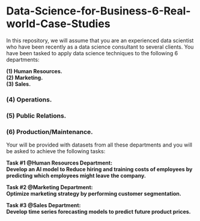 # Data-Science-for-Business-6-Real-world-Case-Studies

In this repository, we will assume that you are an experienced data scientist who have been recently as a data science consultant to several clients. You have been tasked to apply data science techniques to the following 6 departments:

**(1) Human Resources.**<br />
**(2) Marketing.**<br />
**(3) Sales.**<br />
### **(4) Operations.**
### **(5) Public Relations.**
### **(6) Production/Maintenance.**

Your will be provided with datasets from all these departments and you will be asked to achieve the following tasks:


**Task #1 @Human Resources Department:** <br />
**Develop an AI model to Reduce hiring and training costs of employees by predicting which employees might leave the company.**

**Task #2 @Marketing Department:**<br />
**Optimize marketing strategy by performing customer segmentation.**

**Task #3 @Sales Department:** <br />
**Develop time series forecasting models to predict future product prices.**
